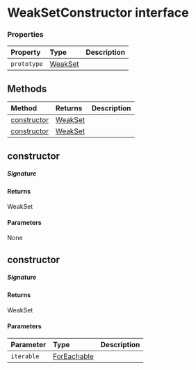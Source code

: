 # WeakSetConstructor interface








### Properties

| Property	   | Type	| Description|
|:-------------|:-------|:-----------|
|`prototype`      | [WeakSet<any>](WeakSet.md) |  |




## Methods

| Method	   |  Returns	| Description|
|:-------------|:-------|:-----------|
|[constructor<T>](#constructor<t>~98085)      | [WeakSet<T>](WeakSet.md) |  |
|[constructor<T>](#constructor<t>~23825)      | [WeakSet<T>](WeakSet.md) |  |



## constructor<T>



##### Signature

#### Returns
WeakSet<T>

#### Parameters
None


## constructor<T>



##### Signature

#### Returns
WeakSet<T>

#### Parameters


| Parameter	   | Type    | Description |
|:-------------|:---------------|:------------|
| `iterable`    | [ForEachable<T>](ForEachable.md) |  |

